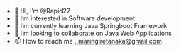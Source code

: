 - 👋 Hi, I’m @Rapid27
- 👀 I’m interested in Software development
- 🌱 I’m currently learning Java Springboot Framework
- 💞️ I’m looking to collaborate on Java Web Applications
- 📫 How to reach me ..maringiretanaka@gmail.com

<!---
Rapid27/Rapid27 is a ✨ special ✨ repository because its `README.md` (this file) appears on your GitHub profile.
You can click the Preview link to take a look at your changes.
--->
